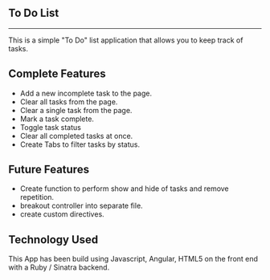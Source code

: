 To Do List
----------
----------

This is a simple "To Do" list application that allows you to keep track of tasks.

Complete Features
-----------------

* Add a new incomplete task to the page.
* Clear all tasks from the page.
* Clear a single task from the page.
* Mark a task complete.
* Toggle task status
* Clear all completed tasks at once.
* Create Tabs to filter tasks by status.


Future Features
---------------

* Create function to perform show and hide of tasks and remove repetition.
* breakout controller into separate file.
* create custom directives.



Technology Used
---------------

This App has been build using Javascript, Angular, HTML5 on the front end with a Ruby / Sinatra backend.
